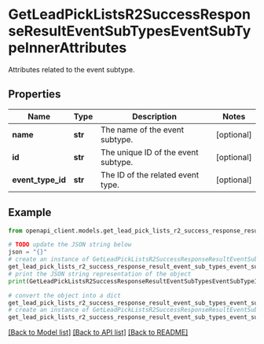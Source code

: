 # GetLeadPickListsR2SuccessResponseResultEventSubTypesEventSubTypeInnerAttributes

Attributes related to the event subtype.

## Properties

Name | Type | Description | Notes
------------ | ------------- | ------------- | -------------
**name** | **str** | The name of the event subtype. | [optional] 
**id** | **str** | The unique ID of the event subtype. | [optional] 
**event_type_id** | **str** | The ID of the related event type. | [optional] 

## Example

```python
from openapi_client.models.get_lead_pick_lists_r2_success_response_result_event_sub_types_event_sub_type_inner_attributes import GetLeadPickListsR2SuccessResponseResultEventSubTypesEventSubTypeInnerAttributes

# TODO update the JSON string below
json = "{}"
# create an instance of GetLeadPickListsR2SuccessResponseResultEventSubTypesEventSubTypeInnerAttributes from a JSON string
get_lead_pick_lists_r2_success_response_result_event_sub_types_event_sub_type_inner_attributes_instance = GetLeadPickListsR2SuccessResponseResultEventSubTypesEventSubTypeInnerAttributes.from_json(json)
# print the JSON string representation of the object
print(GetLeadPickListsR2SuccessResponseResultEventSubTypesEventSubTypeInnerAttributes.to_json())

# convert the object into a dict
get_lead_pick_lists_r2_success_response_result_event_sub_types_event_sub_type_inner_attributes_dict = get_lead_pick_lists_r2_success_response_result_event_sub_types_event_sub_type_inner_attributes_instance.to_dict()
# create an instance of GetLeadPickListsR2SuccessResponseResultEventSubTypesEventSubTypeInnerAttributes from a dict
get_lead_pick_lists_r2_success_response_result_event_sub_types_event_sub_type_inner_attributes_from_dict = GetLeadPickListsR2SuccessResponseResultEventSubTypesEventSubTypeInnerAttributes.from_dict(get_lead_pick_lists_r2_success_response_result_event_sub_types_event_sub_type_inner_attributes_dict)
```
[[Back to Model list]](../README.md#documentation-for-models) [[Back to API list]](../README.md#documentation-for-api-endpoints) [[Back to README]](../README.md)


